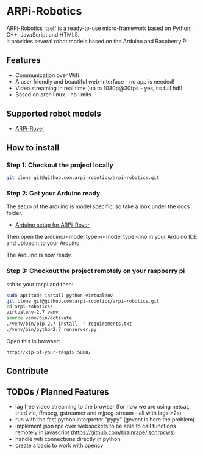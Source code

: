# ARPi-Robotics

ARPi-Robotics itself is a ready-to-use micro-framework based on Python, C++, JavaScript and HTML5.  
It provides several robot models based on the Arduino and Raspberry Pi.

## Features

* Communication over Wifi
* A user friendly and beautiful web-interface - no app is needed!
* Video streaming in real time (up to 1080p@30fps - yes, its full hd!)
* Based on arch linux - no limits

## Supported robot models
- [ARPi-Rover](docs/arpi-rover.md)

## How to install

### Step 1: Checkout the project locally

```bash
git clone git@github.com:arpi-robotics/arpi-robotics.git
```

### Step 2: Get your Arduino ready
The setup of the arduino is model specific, so take a look under the docs folder.
- [Arduino setup for ARPi-Rover](https://github.com/arpi-robotics/arpi-robotics/blob/master/docs/arpi-rover.md#get-your-arduino-ready)


Then open the arduino/\<model type\>/\<model type\>.ino in your Arduino IDE and upload it to your Arduino.

The Arduino is now ready.

### Step 3: Checkout the project remotely on your raspberry pi

ssh to your raspi and then:

```bash
sudo aptitude install python-virtualenv
git clone git@github.com:arpi-robotics/arpi-robotics.git
cd arpi-robotics/
virtualenv-2.7 venv
source venv/bin/activate
./venv/bin/pip-2.7 install -r requirements.txt
./venv/bin/python2.7 runserver.py
```

Open this in browser:
```
http://<ip-of-your-raspi>:5000/
```

## Contribute

## TODOs / Planned Features

- lag free video streaming to the browser (for now we are using netcat, tried vlc, ffmpeg, gstreamer and mjpeg-stream - all with lags >2s)
- run with the fast python interpreter "pypy" (gevent is here the problem)
- implement json rpc over websockets to be able to call functions remotely in javascript (https://github.com/brainrape/jsonrpcws)
- handle wifi connections directly in python
- create a basis to work with opencv

